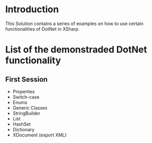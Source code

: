 # Introduction

This Solution contains a series of examples on how to use certain functionalities of DotNet in XSharp. 

# List of the demonstraded DotNet functionality

## First Session

* Properties
* Switch-case
* Enums
* Generic Classes
* StringBuilder
* List
* HashSet
* Dictionary
* XDocument (export XML)